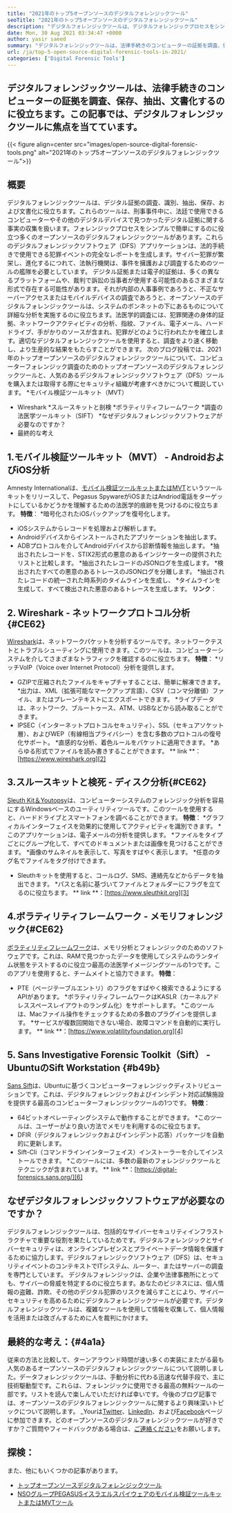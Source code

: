 ```yaml
---
title: "2021年のトップ5オープンソースのデジタルフォレンジックツール" 
seoTitle: "2021年のトップ5オープンソースのデジタルフォレンジックツール" 
description: "デジタルフォレンジックツールは、デジタルフォレンジックプロセスをシンプルで簡単に法的手続きにするのに役立ちます。この記事には、オープンソースのデジタルフォレンジックツールがリストされています。" 
date: Mon, 30 Aug 2021 03:34:47 +0000
author: yasir saeed
summary: "デジタルフォレンジックツールは、法律手続きのコンピューターの証拠を調査、保存、抽出、および文書化するのに役立ちます。この記事では、デジタルフォレンジックツールに焦点を当てています。" 
url: /ja/top-5-open-source-digital-forensic-tools-in-2021/
categories: ['Digital Forensic Tools']
---
```


## デジタルフォレンジックツールは、法律手続きのコンピューターの証拠を調査、保存、抽出、文書化するのに役立ちます。この記事では、デジタルフォレンジックツールに焦点を当てています。

{{< figure align=center src="images/open-source-digital-forensic-tools.png" alt="2021年のトップ5オープンソースのデジタルフォレンジックツール">}}


## **概要**
デジタルフォレンジックツールは、デジタル証拠の調査、識別、抽出、保存、および文書化に役立ちます。これらのツールは、刑事事件中に、法廷で使用できるコンピューターやその他のデジタルデバイスで見つかったデジタル証拠に関する事実の収集を扱います。フォレンジックプロセスをシンプルで簡単にするのに役立つ多くのオープンソースのデジタルフォレンジックツールがあります。これらのデジタルフォレンジックソフトウェア（DFS）アプリケーションは、法的手続きで使用できる犯罪イベントの完全なレポートを生成します。サイバー犯罪が繁栄し、進化するにつれて、法執行機関は、事件を擁護および調査するためのツールの艦隊を必要としています。
デジタル証拠または電子的証拠は、多くの異なるプラットフォームや、裁判で訴訟の当事者が使用する可能性のあるさまざまな形式で存在する可能性があります。それが内部の人事事例であろうと、不正なサーバーアクセスまたはモバイルデバイスの調査であろうと、オープンソースのデジタルフォレンジックツールは、システムのボンネットの下にあるものについて詳細な分析を実施するのに役立ちます。法医学的調査には、犯罪関連の身体的証拠、ネットワークアクティビティの分析、指紋、ファイル、電子メール、ハードドライブ、手がかりのソースが含まれ、犯罪がどのように行われたかを確立します。適切なデジタルフォレンジックツールを使用すると、調査をより速く移動し、より生産的な結果をもたらすことができます。
次のブログ投稿では、2021年のトップオープンソースのデジタルフォレンジックツールについて、コンピューターフォレンジック調査のためのトップオープンソースのデジタルフォレンジックツールと、人気のあるデジタルフォレンジックソフトウェア（DFS）ツールを購入または取得する際にセキュリティ組織が考慮すべきかについて概説しています。
  *モバイル検証ツールキット（MVT）
  * Wireshark
  *スルースキットと剖検
  *ボラティリティフレームワーク
  *調査の法医学ツールキット（SIFT）
  *なぜデジタルフォレンジックソフトウェアが必要なのですか？
  * 最終的な考え

## 1.モバイル検証ツールキット（MVT） -  AndroidおよびiOS分析
Amnesty Internationalは、[モバイル検証ツールキットまたはMVT][1]というツールキットをリリースして、Pegasus SpywareがiOSまたはAndriod電話をターゲットにしているかどうかを理解するための法医学的痕跡を見つけるのに役立ちます。
**特徴**：
  *暗号化されたiOSバックアップを復号化します。
  * iOSシステムからレコードを処理および解析します。
  * Androidデバイスからインストールされたアプリケーションを抽出します。
  * ADBプロトコルを介してAndroidデバイスから診断情報を抽出します。
  *抽出されたレコードを、STIX2形式の悪意のあるインジケーターの提供されたリストと比較します。
  *抽出されたレコードのJSONログを生成します。
  *検出されたすべての悪意のあるトレースのJSONログを分離します。
  *抽出されたレコードの統一された時系列のタイムラインを生成し、
  *タイムラインを生成して、すべて検出された悪意のあるトレースを生成します。
**リンク**：

## 2. Wireshark  - ネットワークプロトコル分析{#CE62}
[Wireshark][2]は、ネットワークパケットを分析するツールです。ネットワークテストとトラブルシューティングに使用できます。このツールは、コンピューターシステムを介してさまざまなトラフィックを確認するのに役立ちます。
**特徴**：
  *リッチVoIP（Voice over Internet Protocol）分析を提供します。
  * GZIPで圧縮されたファイルをキャプチャすることは、簡単に解凍できます。
  *出力は、XML（拡張可能なマークアップ言語）、CSV（コンマ分離値）ファイル、またはプレーンテキストにエクスポートできます。
  *ライブデータは、ネットワーク、ブルートゥース、ATM、USBなどから読み取ることができます。
  * IPSEC（インターネットプロトコルセキュリティ）、SSL（セキュアソケット層）、およびWEP（有線相当プライバシー）を含む多数のプロトコルの復号化サポート。
  *直感的な分析、着色ルールをパケットに適用できます。
  *あらゆる形式でファイルを読み書きすることができます。
** link **：[https://www.wireshark.org][2]

## 3.スルースキットと検死 - ディスク分析{#CE62}
[Sleuth Kit＆Youtopsy][3]は、コンピューターシステムのフォレンジック分析を容易にするWindowsベースのユーティリティツールです。このツールを使用すると、ハードドライブとスマートフォンを調べることができます。
**特徴**：
  *グラフィカルインターフェイスを効果的に使用してアクティビティを識別できます。
  *このアプリケーションは、電子メールの分析を提供します。
  *ファイルをタイプごとにグループ化して、すべてのドキュメントまたは画像を見つけることができます。
  *画像のサムネイルを表示して、写真をすばやく表示します。
  *任意のタグ名でファイルをタグ付けできます。
  * Sleuthキットを使用すると、コールログ、SMS、連絡先などからデータを抽出できます。
  *パスと名前に基づいてファイルとフォルダーにフラグを立てるのに役立ちます。
** link **：[https://www.sleuthkit.org][3]

## 4.ボラティリティフレームワーク - メモリフォレンジック{#CE62}
[ボラティリティフレームワーク][4]は、メモリ分析とフォレンジックのためのソフトウェアです。これは、RAMで見つかったデータを使用してシステムのランタイム状態をテストするのに役立つ最高の法医学イメージングツールの1つです。このアプリを使用すると、チームメイトと協力できます。
**特徴**：
  * PTE（ページテーブルエントリ）のフラグをすばやく検索できるようにするAPIがあります。
  *ボラティリティフレームワークはKASLR（カーネルアドレススペースレイアウトのランダム化）をサポートします。
  *このツールは、Macファイル操作をチェックするための多数のプラグインを提供します。
  *サービスが複数回開始できない場合、故障コマンドを自動的に実行します。
** link **：[https://www.volatilityfoundation.org][4]

## 5. Sans Investigative Forensic Toolkit（Sift） -  UbuntuのSift Workstation {#b49b}
[Sans Sift][5]は、Ubuntuに基づくコンピューターフォレンジックディストリビューションです。これは、デジタルフォレンジックおよびインシデント対応試験施設を提供する最高のコンピューターフォレンジックツールの1つです。
**特徴**：
  * 64ビットオペレーティングシステムで動作することができます。
  *このツールは、ユーザーがより良い方法でメモリを利用するのに役立ちます。
  * DFIR（デジタルフォレンジックおよびインシデント応答）パッケージを自動的に更新します。
  * Sift-Cli（コマンドラインインターフェイス）インストーラーを介してインストールできます。
  *このツールには、多数の最新のフォレンジックツールとテクニックが含まれています。
** link **：[https://digital-forensics.sans.org/][6]

## なぜデジタルフォレンジックソフトウェアが必要なのですか？
デジタルフォレンジックツールは、包括的なサイバーセキュリティインフラストラクチャで重要な役割を果たしているためです。デジタルフォレンジックとサイバーセキュリティは、オンラインプレゼンスとプライベートデータ情報を保護するために協力します。デジタルフォレンジックソフトウェア（DFS）は、セキュリティイベントのコンテキストでITシステム、ルーター、またはサーバーの調査を専門としています。
デジタルフォレンジックは、企業や法律事務所にとっても、サイバーの脅威を特定するのに役立ちます。あなたのビジネスには、個人情報の盗難、詐欺、その他のデジタル犯罪のリスクを減らすことにより、サイバーセキュリティを高めるためにデジタルフォレンジックツールが必要です。デジタルフォレンジックツールは、複雑なツールを使用して情報を収集して、個人情報を活用または改ざんするために人を裁判にかけます。

## 最終的な考え：{#4a1a}
従来の方法と比較して、ターンアラウンド時間が速い多くの実装にまたがる最も人気のあるオープンソースのデジタルフォレンジックツールについて説明しました。データフォレンジックツールは、手動分析に代わる迅速な代替手段で、主に技術駆動型です。これらは、フォレンジックに使用できる最高の無料ツールの一部です。リストを読んで楽しんでいただければ幸いです。今後のブログ記事では、オープンソースのデジタルフォレンジックツールに関するより興味深いトピックについて説明します。
_Yourは[Twitter][7]、[LinkedIn][8]、および[Facebook][9]ページに参​​加できます。どのオープンソースのデジタルフォレンジックツールが好きですか？ご質問やフィードバックがある場合は、[ご連絡ください][10]をお願いします。

## 探検：
また、他にもいくつかの記事があります。
  * [トップオープンソースデジタルフォレンジックツール][11]
  * [NSOグループPEGASUSイスラエルスパイウェアのモバイル検証ツールキットまたはMVTツール][1]

  
[1]: https://products.containerize.com/digital-forensic-software/mvt/
[2]: https://www.wireshark.org/
[3]: https://www.sleuthkit.org/
[4]: https://www.volatilityfoundation.org/
[5]: https://www.sans.org/tools/sift-workstation/
[6]: https://digital-forensics.sans.org/community/downloads/
[7]: https://twitter.com/containerize_co
[8]: https://www.linkedin.com/company/containerize/
[9]: http://facebook.com/containerize
[10]: mailto:yasir.saeed@aspose.com
[11]: https://products.containerize.com/digital-forensic-software/
